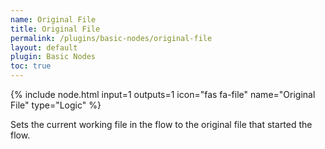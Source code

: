 ```yaml
---
name: Original File
title: Original File
permalink: /plugins/basic-nodes/original-file
layout: default
plugin: Basic Nodes
toc: true
---
```


{% include node.html input=1 outputs=1 icon="fas fa-file" name="Original File" type="Logic" %}

Sets the current working file in the flow to the original file that started the flow.